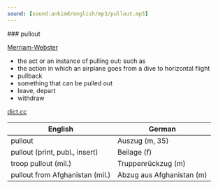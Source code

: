 ```yaml
---
sound: [sound:ankimd/english/mp3/pullout.mp3]
---
```


\### pullout

[Merriam-Webster](https://www.merriam-webster.com/dictionary/pullout)

- the act or an instance of pulling out: such as
- the action in which an airplane goes from a dive to horizontal flight
- pullback
- something that can be pulled out
- leave, depart
- withdraw

[dict.cc](https://www.dict.cc/pullout)

| English        | German       |
| -------------- | ------------ |
| pullout | Auszug (m, 35) |
| pullout (print, publ., insert) | Beilage (f) |
| troop pullout (mil.) | Truppenrückzug (m) |
| pullout from Afghanistan (mil.) | Abzug aus Afghanistan (m) |
